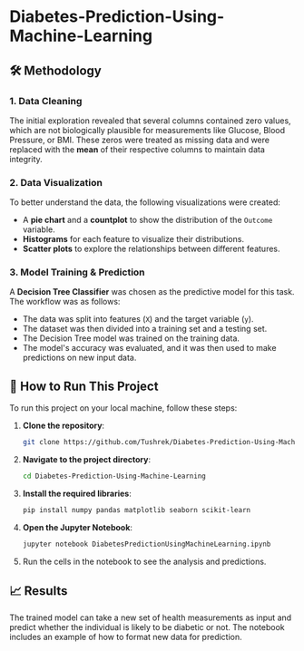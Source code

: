 # Diabetes-Prediction-Using-Machine-Learning
## 🛠️ Methodology

### 1. Data Cleaning
The initial exploration revealed that several columns contained zero values, which are not biologically plausible for measurements like Glucose, Blood Pressure, or BMI. These zeros were treated as missing data and were replaced with the **mean** of their respective columns to maintain data integrity.

### 2. Data Visualization
To better understand the data, the following visualizations were created:
* A **pie chart** and a **countplot** to show the distribution of the `Outcome` variable.
* **Histograms** for each feature to visualize their distributions.
* **Scatter plots** to explore the relationships between different features.

### 3. Model Training & Prediction
A **Decision Tree Classifier** was chosen as the predictive model for this task. The workflow was as follows:
* The data was split into features (`X`) and the target variable (`y`).
* The dataset was then divided into a training set and a testing set.
* The Decision Tree model was trained on the training data.
* The model's accuracy was evaluated, and it was then used to make predictions on new input data.

## 🚀 How to Run This Project

To run this project on your local machine, follow these steps:

1.  **Clone the repository**:
    ```bash
    git clone https://github.com/Tushrek/Diabetes-Prediction-Using-Machine-Learning.git
    ```
2.  **Navigate to the project directory**:
    ```bash
    cd Diabetes-Prediction-Using-Machine-Learning
    ```
3.  **Install the required libraries**:
    ```bash
    pip install numpy pandas matplotlib seaborn scikit-learn
    ```
4.  **Open the Jupyter Notebook**:
    ```bash
    jupyter notebook DiabetesPredictionUsingMachineLearning.ipynb
    ```
5.  Run the cells in the notebook to see the analysis and predictions.

## 📈 Results

The trained model can take a new set of health measurements as input and predict whether the individual is likely to be diabetic or not. The notebook includes an example of how to format new data for prediction.

